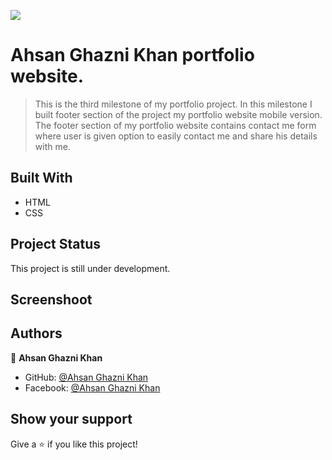 ![](https://img.shields.io/badge/Microverse-blueviolet)

# Ahsan Ghazni Khan portfolio website.

>This is the third milestone of my portfolio project. In this milestone I built footer section of the project my portfolio website mobile version. The footer section of my portfolio website contains contact me form where user is given option to easily contact me and share his details with me. 


## Built With

- HTML
- CSS


## Project Status
This project is still under development.

## Screenshoot




## Authors

👤 **Ahsan Ghazni Khan**

- GitHub: [@Ahsan Ghazni Khan](https://github.com/Ahsan12356)
- Facebook: [@Ahsan Ghazni Khan](https://www.facebook.com/me/)


## Show your support

Give a ⭐️ if you like this project!

